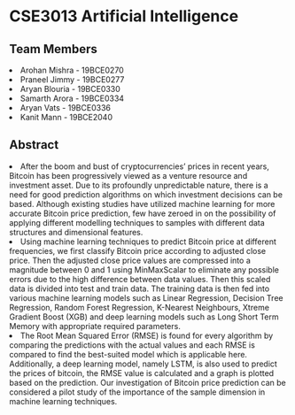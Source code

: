 # CSE3013 Artificial Intelligence

## Team Members
<li>Arohan Mishra - 19BCE0270</li>
<li>Praneel Jimmy - 19BCE0277</li>
<li>Aryan Blouria - 19BCE0330</li>
<li>Samarth Arora - 19BCE0334</li>
<li>Aryan Vats - 19BCE0336</li>
<li>Kanit Mann - 19BCE2040</li>

## Abstract

<li>After the boom and bust of cryptocurrencies’ prices in recent years, Bitcoin has been progressively viewed as a venture resource and investment asset. Due to its profoundly unpredictable nature, there is a need for good prediction algorithms on which investment decisions can be based. Although existing studies have utilized machine learning for more accurate Bitcoin price prediction, few have zeroed in on the possibility of applying different modelling techniques to samples with different data structures and dimensional features. </li>

<li>Using machine learning techniques to predict Bitcoin price at different frequencies, we first classify Bitcoin price according to adjusted close price. Then the adjusted close price values are compressed into a magnitude between 0 and 1 using MinMaxScalar to eliminate any possible errors due to the high difference between data values. Then this scaled data is divided into test and train data. The training data is then fed into various machine learning models such as Linear Regression, Decision Tree Regression, Random Forest Regression, K-Nearest Neighbours, Xtreme Gradient Boost (XGB) and deep learning models such as Long Short Term Memory with appropriate required parameters. </li>

<li>The Root Mean Squared Error (RMSE) is found for every algorithm by comparing the predictions with the actual values and each RMSE is compared to find the best-suited model which is applicable here. Additionally, a deep learning model, namely LSTM, is also used to predict the prices of bitcoin, the RMSE value is calculated and a graph is plotted based on the prediction. Our investigation of Bitcoin price prediction can be considered a pilot study of the importance of the sample dimension in machine learning techniques. </li>
